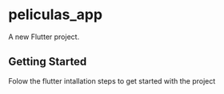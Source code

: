 # peliculas_app

A new Flutter project.

## Getting Started

Folow the flutter intallation steps to get started with the project